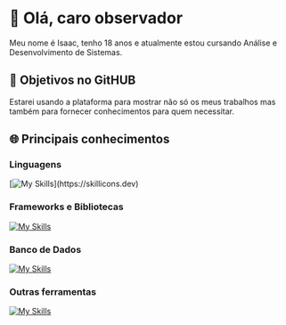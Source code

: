 # 👋 Olá, caro observador

Meu nome é Isaac, tenho 18 anos e atualmente estou cursando Análise e Desenvolvimento de Sistemas.

## 📜 Objetivos no GitHUB

Estarei usando a plataforma para mostrar não só os meus trabalhos mas também para fornecer conhecimentos para quem necessitar.

## 🌐 Principais conhecimentos

### Linguagens

[![My Skills](https://skillicons.dev/icons?i=php,py,js,c,html,css,)](https://skillicons.dev)

### Frameworks e Bibliotecas

[![My Skills](https://skillicons.dev/icons?i=django,laravel)](https://skillicons.dev)

### Banco de Dados

[![My Skills](https://skillicons.dev/icons?i=mysql,postgres)](https://skillicons.dev)

### Outras ferramentas

[![My Skills](https://skillicons.dev/icons?i=git,github,gitlab)](https://skillicons.dev)
